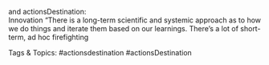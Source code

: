and actionsDestination:  
Innovation
“There is a long-term scientific and systemic approach 
as to how we do things and iterate them based on our 
learnings. There’s a lot of short-term, ad hoc firefighting 

   Tags & Topics:
   #actionsdestination
   #actionsDestination